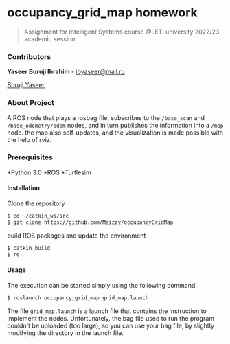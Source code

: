 # occupancy_grid_map homework

>Assignment for Intelligent Systems course @LETI university 2022/23 academic session

### Contributors
**Yaseer Buruji Ibrahim** - ibyaseer@mail.ru

[Buruji Yaseer](https://github.com/Meizzy)


### About Project
A ROS node that plays a rosbag file, subscribes to the `/base_scan` and `/base_odometry/odom` nodes, and in turn publishes the information into a `/map` node. the map also self-updates, and the visualization is made possible with the help of rviz.

### Prerequisites
*Python 3.0
*ROS
*Turtlesim


#### Installation

Clone the repository

```sh
$ cd ~/catkin_ws/src
$ git clone https://github.com/Meizzy/occupancyGridMap
```
build ROS packages and update the environment

```sh
$ catkin build
$ re.
```

#### Usage

The execution can be started simply using the following command:

```bash
$ roslaunch occupancy_grid_map grid_map.launch
```

The file `grid_map.launch` is a launch file that contains the instruction to implement the nodes. Unfortunately, the bag file used to run the program couldn't be uploaded (too large), so you can use your bag file, by slightly modifying the directory in the launch file.
